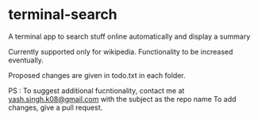 # terminal-search
A terminal app to search stuff online automatically and display a summary

Currently supported only for wikipedia. Functionality to be increased eventually.

Proposed changes are given in todo.txt in each folder.

PS : To suggest additional fucntionality, contact me at yash.singh.k08@gmail.com with the
     subject as the repo name
     To add changes, give a pull request.
